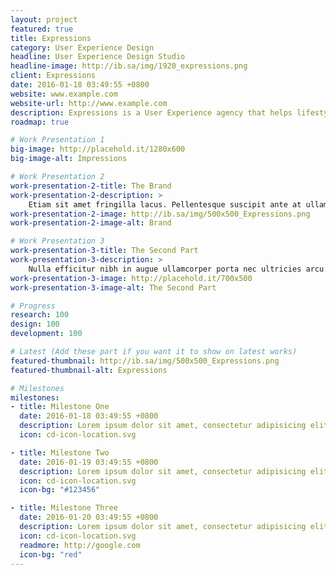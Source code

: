 ```yaml
---
layout: project
featured: true
title: Expressions
category: User Experience Design
headline: User Experience Design Studio
headline-image: http://ib.sa/img/1920_expressions.png
client: Expressions
date: 2016-01-18 03:49:55 +0800
website: www.example.com
website-url: http://www.example.com
description: Expressions is a User Experience agency that helps lifestyle inspired companies engage consumers and communicate with users with best practice.
roadmap: true

# Work Presentation 1
big-image: http://placehold.it/1280x600
big-image-alt: Impressions

# Work Presentation 2
work-presentation-2-title: The Brand
work-presentation-2-description: >
    Etiam sit amet fringilla lacus. Pellentesque suscipit ante at ullamcorper pulvinar neque porttitor.
work-presentation-2-image: http://ib.sa/img/500x500_Expressions.png
work-presentation-2-image-alt: Brand

# Work Presentation 3
work-presentation-3-title: The Second Part
work-presentation-3-description: >
    Nulla efficitur nibh in augue ullamcorper porta nec ultricies arcu.
work-presentation-3-image: http://placehold.it/700x500
work-presentation-3-image-alt: The Second Part

# Progress
research: 100
design: 100
development: 100

# Latest (Add these part if you want it to show on latest works)
featured-thumbnail: http://ib.sa/img/500x500_Expressions.png
featured-thumbnail-alt: Expressions

# Milestones
milestones:
- title: Milestone One
  date: 2016-01-18 03:49:55 +0800
  description: Lorem ipsum dolor sit amet, consectetur adipisicing elit. Iusto, optio, dolorum provident rerum aut hic quasi placeat iure tempora laudantium ipsa ad debitis unde? Iste voluptatibus minus veritatis qui ut.
  icon: cd-icon-location.svg

- title: Milestone Two
  date: 2016-01-19 03:49:55 +0800
  description: Lorem ipsum dolor sit amet, consectetur adipisicing elit. Iusto, optio, dolorum provident rerum aut hic quasi placeat iure tempora laudantium ipsa ad debitis unde? Iste voluptatibus minus veritatis qui ut.
  icon: cd-icon-location.svg
  icon-bg: "#123456"

- title: Milestone Three
  date: 2016-01-20 03:49:55 +0800
  description: Lorem ipsum dolor sit amet, consectetur adipisicing elit. Iusto, optio, dolorum provident rerum aut hic quasi placeat iure tempora laudantium ipsa ad debitis unde? Iste voluptatibus minus veritatis qui ut.
  icon: cd-icon-location.svg
  readmore: http://google.com
  icon-bg: "red"
---
```


